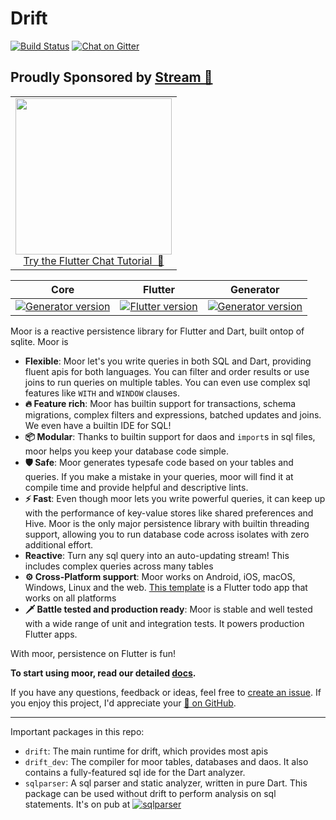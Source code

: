 # Drift

[![Build Status](https://api.cirrus-ci.com/github/simolus3/moor.svg)](https://github.com/simolus3/moor/actions/workflows/main.yml/badge.svg)
[![Chat on Gitter](https://img.shields.io/gitter/room/moor-dart/community)](https://gitter.im/moor-dart/community)

## Proudly Sponsored by [Stream 💙](https://getstream.io/chat/flutter/tutorial/?utm_source=https://github.com/simolus3/moor&utm_medium=github&utm_content=developer&utm_term=flutter)

<p align="center">
<table>    
    <tbody>
        <tr>
            <td align="center">
                <a href="https://getstream.io/chat/flutter/tutorial/?utm_source=https://github.com/simolus3/moor&utm_medium=github&utm_content=developer&utm_term=flutter" target="_blank"><img width="250px" src="https://stream-blog.s3.amazonaws.com/blog/wp-content/uploads/fc148f0fc75d02841d017bb36e14e388/Stream-logo-with-background-.png"/></a><br/><span><a href="https://getstream.io/chat/flutter/tutorial/?utm_source=https://github.com/simolus3/moor&utm_medium=github&utm_content=developer&utm_term=flutter" target="_blank">Try the Flutter Chat Tutorial &nbsp💬</a></span>
            </td>            
        </tr>
    </tbody>
</table>
</p>


| Core          | Flutter           | Generator  |
|:-------------:|:-------------:|:-----:|
| [![Generator version](https://img.shields.io/pub/v/moor.svg)](https://pub.dev/packages/moor) | [![Flutter version](https://img.shields.io/pub/v/moor_flutter.svg)](https://pub.dev/packages/moor_flutter) | [![Generator version](https://img.shields.io/pub/v/moor_generator.svg)](https://pub.dev/packages/moor_generator) |

Moor is a reactive persistence library for Flutter and Dart, built ontop of
sqlite. 
Moor is

- __Flexible__: Moor let's you write queries in both SQL and Dart, 
providing fluent apis for both languages. You can filter and order results 
or use joins to run queries on multiple tables. You can even use complex 
sql features like `WITH` and `WINDOW` clauses.
- __🔥 Feature rich__: Moor has builtin support for transactions, schema 
migrations, complex filters and expressions, batched updates and joins. We 
even have a builtin IDE for SQL!
- __📦 Modular__: Thanks to builtin support for daos and `import`s in sql files, moor helps you keep your database code simple.
- __🛡️ Safe__: Moor generates typesafe code based on your tables and queries. If you make a mistake in your queries, moor will find it at compile time and
provide helpful and descriptive lints.
- __⚡ Fast__: Even though moor lets you write powerful queries, it can keep
up with the performance of key-value stores like shared preferences and Hive. Moor is the only major persistence library with builtin threading support, allowing you to run database code across isolates with zero additional effort.
- __Reactive__: Turn any sql query into an auto-updating stream! This includes complex queries across many tables
- __⚙️ Cross-Platform support__: Moor works on Android, iOS, macOS, Windows, Linux and the web. [This template](https://github.com/rodydavis/moor_shared) is a Flutter todo app that works on all platforms
- __🗡️ Battle tested and production ready__: Moor is stable and well tested with a wide range of unit and integration tests. It powers production Flutter apps.

With moor, persistence on Flutter is fun!

__To start using moor, read our detailed [docs](https://moor.simonbinder.eu/docs/getting-started/).__

If you have any questions, feedback or ideas, feel free to [create an
issue](https://github.com/simolus3/moor/issues/new). If you enjoy this
project, I'd appreciate your [🌟 on GitHub](https://github.com/simolus3/moor/).

-----

Important packages in this repo:

- `drift`: The main runtime for drift, which provides most apis
- `drift_dev`: The compiler for moor tables, databases and daos. It 
   also contains a fully-featured sql ide for the Dart analyzer.
- `sqlparser`: A sql parser and static analyzer, written in pure Dart. This package can be used without drift to perform analysis on sql statements.
It's on pub at 
[![sqlparser](https://img.shields.io/pub/v/sqlparser.svg)](https://pub.dev/packages/sqlparser)
